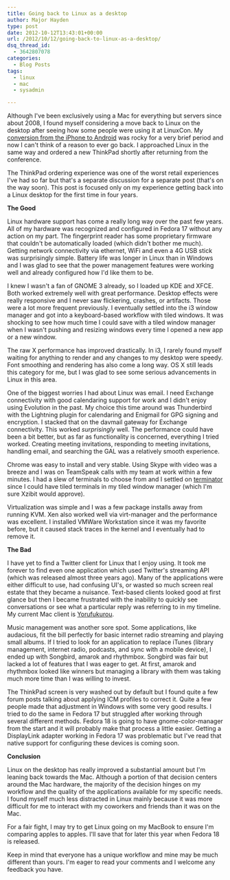 ```yaml
---
title: Going back to Linux as a desktop
author: Major Hayden
type: post
date: 2012-10-12T13:43:01+00:00
url: /2012/10/12/going-back-to-linux-as-a-desktop/
dsq_thread_id:
  - 3642807078
categories:
  - Blog Posts
tags:
  - linux
  - mac
  - sysadmin

---
```

Although I've been exclusively using a Mac for everything but servers since about 2008, I found myself considering a move back to Linux on the desktop after seeing how some people were using it at LinuxCon. My [conversion from the iPhone to Android][1] was rocky for a very brief period and now I can't think of a reason to ever go back. I approached Linux in the same way and ordered a new ThinkPad shortly after returning from the conference.

The ThinkPad ordering experience was one of the worst retail experiences I've had so far but that's a separate discussion for a separate post (that's on the way soon). This post is focused only on my experience getting back into a Linux desktop for the first time in four years.

**The Good**

Linux hardware support has come a really long way over the past few years. All of my hardware was recognized and configured in Fedora 17 without any action on my part. The fingerprint reader has some proprietary firmware that couldn't be automatically loaded (which didn't bother me much). Getting network connectivity via ethernet, WiFi and even a 4G USB stick was surprisingly simple. Battery life was longer in Linux than in Windows and I was glad to see that the power management features were working well and already configured how I'd like them to be.

I knew I wasn't a fan of GNOME 3 already, so I loaded up KDE and XFCE. Both worked extremely well with great performance. Desktop effects were really responsive and I never saw flickering, crashes, or artifacts. Those were a lot more frequent previously. I eventually settled into the i3 window manager and got into a keyboard-based workflow with tiled windows. It was shocking to see how much time I could save with a tiled window manager when I wasn't pushing and resizing windows every time I opened a new app or a new window.

The raw X performance has improved drastically. In i3, I rarely found myself waiting for anything to render and any changes to my desktop were speedy. Font smoothing and rendering has also come a long way. OS X still leads this category for me, but I was glad to see some serious advancements in Linux in this area.

One of the biggest worries I had about Linux was email. I need Exchange connectivity with good calendaring support for work and I didn't enjoy using Evolution in the past. My choice this time around was Thunderbird with the Lightning plugin for calendaring and Enigmail for GPG signing and encryption. I stacked that on the davmail gateway for Exchange connectivity. This worked _surprisingly_ well. The performance could have been a bit better, but as far as functionality is concerned, everything I tried worked. Creating meeting invitations, responding to meeting invitations, handling email, and searching the GAL was a relatively smooth experience.

Chrome was easy to install and very stable. Using Skype with video was a breeze and I was on TeamSpeak calls with my team at work within a few minutes. I had a slew of terminals to choose from and I settled on [terminator][2] since I could have tiled terminals in my tiled window manager (which I'm sure Xzibit would approve).

Virtualization was simple and I was a few package installs away from running KVM. Xen also worked well via virt-manager and the performance was excellent. I installed VMWare Workstation since it was my favorite before, but it caused stack traces in the kernel and I eventually had to remove it.

**The Bad**

I have yet to find a Twitter client for Linux that I enjoy using. It took me forever to find even one application which used Twitter's streaming API (which was released almost three years ago). Many of the applications were either difficult to use, had confusing UI's, or wasted so much screen real estate that they became a nuisance. Text-based clients looked good at first glance but then I became frustrated with the inability to quickly see conversations or see what a particular reply was referring to in my timeline. My current Mac client is [Yorufukurou][3].

Music management was another sore spot. Some applications, like audacious, fit the bill perfectly for basic internet radio streaming and playing small albums. If I tried to look for an application to replace iTunes (library management, internet radio, podcasts, and sync with a mobile device), I ended up with Songbird, amarok and rhythmbox. Songbird was fair but lacked a lot of features that I was eager to get. At first, amarok and rhythmbox looked like winners but managing a library with them was taking much more time than I was willing to invest.

The ThinkPad screen is very washed out by default but I found quite a few forum posts talking about applying ICM profiles to correct it. Quite a few people made that adjustment in Windows with some very good results. I tried to do the same in Fedora 17 but struggled after working through several different methods. Fedora 18 is going to have gnome-color-manager from the start and it will probably make that process a little easier. Getting a DisplayLink adapter working in Fedora 17 was problematic but I've read that native support for configuring these devices is coming soon.

**Conclusion**

Linux on the desktop has really improved a substantial amount but I'm leaning back towards the Mac. Although a portion of that decision centers around the Mac hardware, the majority of the decision hinges on my workflow and the quality of the applications available for my specific needs. I found myself much less distracted in Linux mainly because it was more difficult for me to interact with my coworkers and friends than it was on the Mac.

For a fair fight, I may try to get Linux going on my MacBook to ensure I'm comparing apples to apples. I'll save that for later this year when Fedora 18 is released.

Keep in mind that everyone has a unique workflow and mine may be much different than yours. I'm eager to read your comments and I welcome any feedback you have.

 [1]: /2012/09/06/one-week-with-android/
 [2]: http://www.tenshu.net/p/terminator.html
 [3]: https://sites.google.com/site/yorufukurou/home-en
